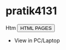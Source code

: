 # pratik4131
Htm 
 <button onclick="document.location='ab.html'"> HTML PAGES </button>
* View in PC/Laptop
